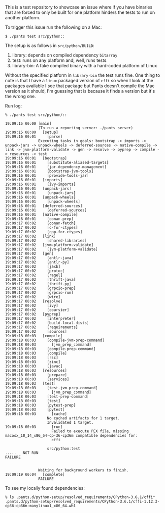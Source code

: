 This is a test repository to showcase an issue where if you have binaries
that are forced to only be built for one platform hinders the tests to
run on another platform.

To trigger this issue run the following on a Mac:

```shell
$ ./pants test src/python::
```


The setup is as follows in `src/python/BUILD`:

1. library: depends on compiled dependency `bitarray`
2. test: runs on any platform and, well, runs tests
3. library-bin: A fake compiled binary with a hard-coded platform of Linux

Without the specified platform in `library-bin` the test runs fine.
One thing to note is that I have a `linux` packaged version of
`cffi` so when I look at the packages available I see that
package but Pants doesn't compile the Mac version as it should, I'm
guessing that is because it finds a version but it's the wrong one.

Run log:
```shell
% ./pants test src/python/::

19:09:15 00:00 [main]
               (To run a reporting server: ./pants server)
19:09:15 00:00   [setup]
19:09:16 00:01     [parse]
               Executing tasks in goals: bootstrap -> imports -> unpack-jars -> unpack-wheels -> deferred-sources -> native-compile -> link -> jvm-platform-validate -> gen -> resolve -> pyprep -> compile -> resources -> test
19:09:16 00:01   [bootstrap]
19:09:16 00:01     [substitute-aliased-targets]
19:09:16 00:01     [jar-dependency-management]
19:09:16 00:01     [bootstrap-jvm-tools]
19:09:16 00:01     [provide-tools-jar]
19:09:16 00:01   [imports]
19:09:16 00:01     [ivy-imports]
19:09:16 00:01   [unpack-jars]
19:09:16 00:01     [unpack-jars]
19:09:16 00:01   [unpack-wheels]
19:09:16 00:01     [unpack-wheels]
19:09:16 00:01   [deferred-sources]
19:09:16 00:01     [deferred-sources]
19:09:16 00:01   [native-compile]
19:09:16 00:01     [conan-prep]
19:09:17 00:02     [conan-fetch]
19:09:17 00:02     [c-for-ctypes]
19:09:17 00:02     [cpp-for-ctypes]
19:09:17 00:02   [link]
19:09:17 00:02     [shared-libraries]
19:09:17 00:02   [jvm-platform-validate]
19:09:17 00:02     [jvm-platform-validate]
19:09:17 00:02   [gen]
19:09:17 00:02     [antlr-java]
19:09:17 00:02     [antlr-py]
19:09:17 00:02     [jaxb]
19:09:17 00:02     [protoc]
19:09:17 00:02     [ragel]
19:09:17 00:02     [thrift-java]
19:09:17 00:02     [thrift-py]
19:09:17 00:02     [grpcio-prep]
19:09:17 00:02     [grpcio-run]
19:09:17 00:02     [wire]
19:09:17 00:02   [resolve]
19:09:17 00:02     [ivy]
19:09:17 00:02     [coursier]
19:09:17 00:02   [pyprep]
19:09:17 00:02     [interpreter]
19:09:17 00:02     [build-local-dists]
19:09:17 00:02     [requirements]
19:09:17 00:02     [sources]
19:09:18 00:03   [compile]
19:09:18 00:03     [compile-jvm-prep-command]
19:09:18 00:03       [jvm_prep_command]
19:09:18 00:03     [compile-prep-command]
19:09:18 00:03     [compile]
19:09:18 00:03     [rsc]
19:09:18 00:03     [zinc]
19:09:18 00:03     [javac]
19:09:18 00:03   [resources]
19:09:18 00:03     [prepare]
19:09:18 00:03     [services]
19:09:18 00:03   [test]
19:09:18 00:03     [test-jvm-prep-command]
19:09:18 00:03       [jvm_prep_command]
19:09:18 00:03     [test-prep-command]
19:09:18 00:03     [test]
19:09:18 00:03     [pytest-prep]
19:09:18 00:03     [pytest]
19:09:18 00:03       [cache]
                   No cached artifacts for 1 target.
                   Invalidated 1 target.
19:09:18 00:03       [run]
                     Failed to execute PEX file, missing macosx_10_14_x86_64-cp-36-cp36m compatible dependencies for:
                     cffi

                   src/python:test                                                                 .....   NOT RUN
FAILURE


               Waiting for background workers to finish.
19:09:19 00:04   [complete]
               FAILURE
```

To see my locally found dependencies:

```shell
% ls .pants.d/python-setup/resolved_requirements/CPython-3.6.1/cffi*
.pants.d/python-setup/resolved_requirements/CPython-3.6.1/cffi-1.12.3-cp36-cp36m-manylinux1_x86_64.whl
```
